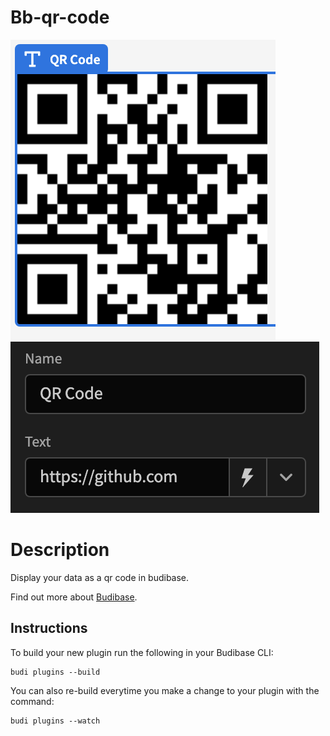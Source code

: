 # Bb-qr-code
![example](Screen%20Shot%202022-10-01%20at%2014.59.04.png)
![example](Screen%20Shot%202022-10-01%20at%2014.59.18.png)

# Description
Display your data as a qr code in budibase.

Find out more about [Budibase](https://github.com/Budibase/budibase).

## Instructions

To build your new  plugin run the following in your Budibase CLI:
```
budi plugins --build
```

You can also re-build everytime you make a change to your plugin with the command:
```
budi plugins --watch
```

